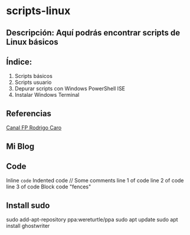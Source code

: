 # scripts-linux
## Descripción: Aquí podrás encontrar scripts de Linux básicos


## Índice:
1. Scripts básicos
2. Scripts usuario 
3. Depurar scripts con Windows PowerShell ISE
4. Instalar Windows Terminal

## Referencias
[Canal FP Rodrigo Caro](https://www.youtube.com/channel/UCE67X-TxJzc_9I_lAztga8g)
## Mi Blog

## Code
Inline `code`
Indented code
 // Some comments
 line 1 of code
 line 2 of code
 line 3 of code
 Block code "fences"
 ## Install sudo
 sudo add-apt-repository ppa:wereturtle/ppa
 sudo apt update
 sudo apt install ghostwriter
